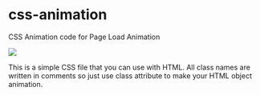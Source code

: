 # css-animation
CSS Animation code for Page Load Animation

![](https://1.bp.blogspot.com/-5Do_Aaz_eVM/VwTLlt9vdII/AAAAAAAAB1E/fvIpEVihwGw-gUvNKeH17g56iQaq0YZVg/s400/1.png)

This is a simple CSS file that you can use with HTML. All class names are written in comments so just use class attribute to make your HTML object animation.
